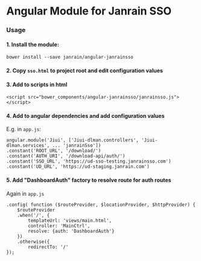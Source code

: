 # Angular Module for Janrain SSO

### Usage

#### 1. Install the module:

    bower install --save janrain/angular-janrainsso

#### 2. Copy `sso.html` to project root and edit configuration values

#### 3. Add to scripts in html

    <script src="bower_components/angular-janrainsso/janrainsso.js"></script>

#### 4. Add to angular dependencies and add configuration values

E.g. in `app.js`:

    angular.module('Jiui', ['Jiui-dlman.controllers', 'Jiui-dlman.services', ... 'janrainSso'])
    .constant('ROOT_URL', '/download/')
    .constant('AUTH_URI', '/download-api/auth/')
    .constant('SSO_URL', 'https://ud-sso-testing.janrainsso.com')
    .constant('UD_URL', 'https://ud-staging.janrain.com')

#### 5. Add "DashboardAuth" factory to resolve route for auth routes

Again in `app.js`

    .config( function ($routeProvider, $locationProvider, $httpProvider) {
        $routeProvider
        .when('/', {
            templateUrl: 'views/main.html',
            controller: 'MainCtrl',
            resolve: {auth: 'DashboardAuth'}
        })
        .otherwise({
            redirectTo: '/'
    });

